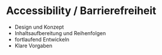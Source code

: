 # Accessibility / Barrierefreiheit
- Design und Konzept
- Inhaltsaufbereitung und Reihenfolgen
- fortlaufend Entwickeln
- Klare Vorgaben
